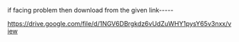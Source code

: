 

if facing problem then download from the given link-----

https://drive.google.com/file/d/1NGV6DBrgkdz6vUdZuWHY1pysY65v3nxx/view
